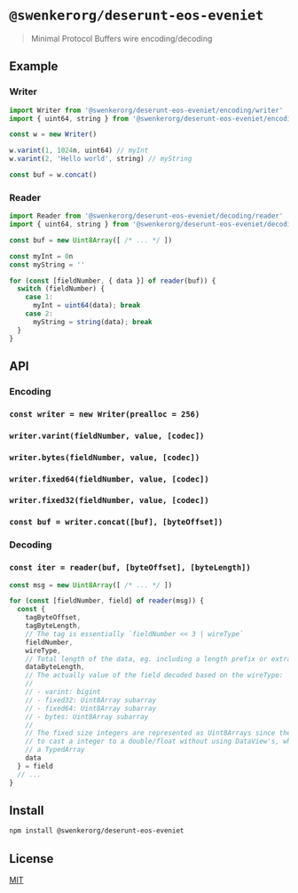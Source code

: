 # `@swenkerorg/deserunt-eos-eveniet`

> Minimal Protocol Buffers wire encoding/decoding

## Example

### Writer

```js
import Writer from '@swenkerorg/deserunt-eos-eveniet/encoding/writer'
import { uint64, string } from '@swenkerorg/deserunt-eos-eveniet/encoding/types'

const w = new Writer()

w.varint(1, 1024n, uint64) // myInt
w.varint(2, 'Hello world', string) // myString

const buf = w.concat()
```

### Reader

```js
import Reader from '@swenkerorg/deserunt-eos-eveniet/decoding/reader'
import { uint64, string } from '@swenkerorg/deserunt-eos-eveniet/decoding/types'

const buf = new Uint8Array([ /* ... */ ])

const myInt = 0n
const myString = ''

for (const [fieldNumber, { data }] of reader(buf)) {
  switch (fieldNumber) {
    case 1:
      myInt = uint64(data); break
    case 2:
      myString = string(data); break
  }
}
```

## API

### Encoding

### `const writer = new Writer(prealloc = 256)`

### `writer.varint(fieldNumber, value, [codec])`

### `writer.bytes(fieldNumber, value, [codec])`

### `writer.fixed64(fieldNumber, value, [codec])`

### `writer.fixed32(fieldNumber, value, [codec])`

### `const buf = writer.concat([buf], [byteOffset])`

### Decoding

### `const iter = reader(buf, [byteOffset], [byteLength])`

```js
const msg = new Uint8Array([ /* ... */ ])

for (const [fieldNumber, field] of reader(msg)) {
  const {
    tagByteOffset,
    tagByteLength,
    // The tag is essentially `fieldNumber << 3 | wireType`
    fieldNumber,
    wireType,
    // Total length of the data, eg. including a length prefix or extra bytes for varints
    dataByteLength,
    // The actually value of the field decoded based on the wireType:
    //
    // - varint: bigint
    // - fixed32: Uint8Array subarray
    // - fixed64: Uint8Array subarray
    // - bytes: Uint8Array subarray
    //
    // The fixed size integers are represented as Uint8Arrays since there's no easy way
    // to cast a integer to a double/float without using DataView's, which in turn expect
    // a TypedArray
    data
  } = field
  // ...
}
```



## Install

```sh
npm install @swenkerorg/deserunt-eos-eveniet
```

## License

[MIT](LICENSE)
